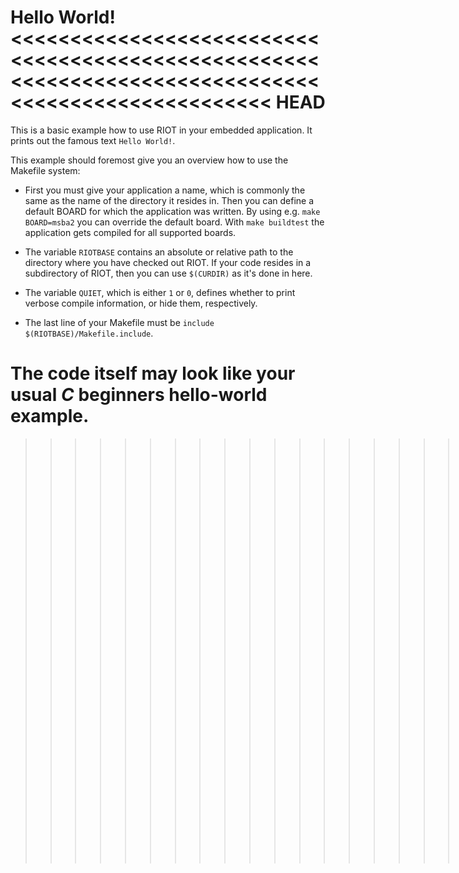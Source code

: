 Hello World!
<<<<<<<<<<<<<<<<<<<<<<<<<<<<<<<<<<<<<<<<<<<<<<<<<<<<<<<<<<<<<<<<<<<<<<<<<<<<<<<<<<<<<<<<<<<<<<<<<<<< HEAD
============

This is a basic example how to use RIOT in your embedded application.
It prints out the famous text `Hello World!`.

This example should foremost give you an overview how to use the Makefile system:

* First you must give your application a name, which is commonly the same as the name of the directory it resides in.
  Then you can define a default BOARD for which the application was written.
  By using e.g. `make BOARD=msba2` you can override the default board.
  With `make buildtest` the application gets compiled for all supported boards.

* The variable `RIOTBASE` contains an absolute or relative path to the directory where you have checked out RIOT.
  If your code resides in a subdirectory of RIOT, then you can use `$(CURDIR)` as it's done in here.

* The variable `QUIET`, which is either `1` or `0`, defines whether to print verbose compile information, or hide them, respectively.

* The last line of your Makefile must be `include $(RIOTBASE)/Makefile.include`.

The code itself may look like your usual *C* beginners hello-world example.
====================================================================================================

>>>>>>>>>>>>>>>>>>>>>>>>>>>>>>>>>>>>>>>>>>>>>>>>>>>>>>>>>>>>>>>>>>>>>>>>>>>>>>>>>>>>>>>>>>>>>>>>>>>> e8129b6dc3b472c1ccc67ca2d6dd7ebfa50be0b7
